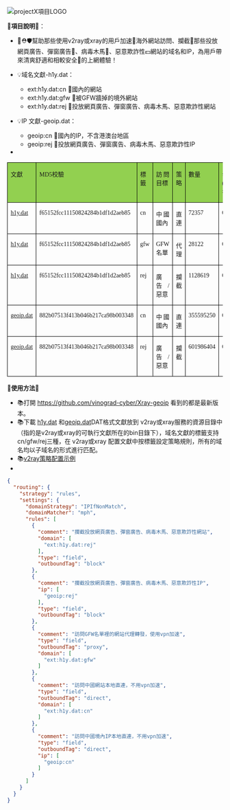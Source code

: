 
![projectX項目LOGO](https://xtls.github.io/LogoX2.png)

🌈**項目說明**🌈：
- 💚⛑️🛡️幫助那些使用v2ray或xray的用戶加速🚀海外網站訪問、攔截🚫那些投放網頁廣告、彈窗廣告🚯、病毒木馬🦠、惡意欺詐性💵網站的域名和IP，為用戶帶來清爽舒適和相較安全🍃的上網體驗！

- 💡域名文獻-h1y.dat：
  - ext:h1y.dat:cn 🚦國內的網站
  - ext:h1y.dat:gfw 🚀被GFW牆掉的境外網站
  - ext:h1y.dat:rej 🚫投放網頁廣告、彈窗廣告、病毒木馬、惡意欺詐性網站
- 💡IP 文獻-geoip.dat：
  - geoip:cn 🚦國內的IP，不含港澳台地區
  - geoip:rej 🚫投放網頁廣告、彈窗廣告、病毒木馬、惡意欺詐性IP
-
<table class="MsoTableGrid" border="1" cellspacing="0" style="border-collapse:collapse;mso-table-layout-alt:fixed;border:none;
mso-border-left-alt:0.5000pt solid windowtext;mso-border-top-alt:0.5000pt solid windowtext;mso-border-right-alt:0.5000pt solid windowtext;
mso-border-bottom-alt:0.5000pt solid windowtext;mso-border-insideh:0.5000pt solid windowtext;mso-border-insidev:0.5000pt solid windowtext;
mso-padding-alt:0.0000pt 5.4000pt 0.0000pt 5.4000pt ;"><tbody><tr style="height:16.3000pt;"><td width="91" valign="top" style="width:68.8000pt;padding:0.0000pt 5.4000pt 0.0000pt 5.4000pt ;border-left:1.0000pt solid windowtext;
mso-border-left-alt:0.5000pt solid windowtext;border-right:1.0000pt solid windowtext;mso-border-right-alt:0.5000pt solid windowtext;
border-top:1.0000pt solid windowtext;mso-border-top-alt:0.5000pt solid windowtext;border-bottom:1.0000pt solid windowtext;
mso-border-bottom-alt:0.5000pt solid windowtext;background:rgb(146,208,80);"><p class="MsoNormal" align="left" style="text-align:justify;text-justify:distribute-all-lines;"><span style="font-family:幼圆;font-size:10.5000pt;mso-font-kerning:1.0000pt;"><font face="幼圆">文獻</font></span><span style="font-family:幼圆;font-size:10.5000pt;mso-font-kerning:1.0000pt;"><o:p></o:p></span></p></td><td width="255" valign="top" style="width:191.3000pt;padding:0.0000pt 5.4000pt 0.0000pt 5.4000pt ;border-left:1.0000pt solid windowtext;
mso-border-left-alt:0.5000pt solid windowtext;border-right:1.0000pt solid windowtext;mso-border-right-alt:0.5000pt solid windowtext;
border-top:1.0000pt solid windowtext;mso-border-top-alt:0.5000pt solid windowtext;border-bottom:1.0000pt solid windowtext;
mso-border-bottom-alt:0.5000pt solid windowtext;background:rgb(146,208,80);"><p class="MsoNormal" align="left" style="text-align:justify;text-justify:distribute-all-lines;"><span style="font-family:幼圆;font-size:10.5000pt;mso-font-kerning:1.0000pt;"><font face="幼圆">MD5校驗</font></span><span style="font-family:幼圆;font-size:10.5000pt;mso-font-kerning:1.0000pt;"><o:p></o:p></span></p></td><td width="64" valign="top" style="width:48.0000pt;padding:0.0000pt 5.4000pt 0.0000pt 5.4000pt ;border-left:1.0000pt solid windowtext;
mso-border-left-alt:0.5000pt solid windowtext;border-right:1.0000pt solid windowtext;mso-border-right-alt:0.5000pt solid windowtext;
border-top:1.0000pt solid windowtext;mso-border-top-alt:0.5000pt solid windowtext;border-bottom:1.0000pt solid windowtext;
mso-border-bottom-alt:0.5000pt solid windowtext;background:rgb(146,208,80);"><p class="MsoNormal" align="left" style="text-align:justify;text-justify:distribute-all-lines;"><span style="font-family:幼圆;font-size:10.5000pt;mso-font-kerning:1.0000pt;"><font face="幼圆">標籤</font></span><span style="font-family:幼圆;font-size:10.5000pt;mso-font-kerning:1.0000pt;"><o:p></o:p></span></p></td><td width="134" valign="top" style="width:100.8500pt;padding:0.0000pt 5.4000pt 0.0000pt 5.4000pt ;border-left:1.0000pt solid windowtext;
mso-border-left-alt:0.5000pt solid windowtext;border-right:1.0000pt solid windowtext;mso-border-right-alt:0.5000pt solid windowtext;
border-top:1.0000pt solid windowtext;mso-border-top-alt:0.5000pt solid windowtext;border-bottom:1.0000pt solid windowtext;
mso-border-bottom-alt:0.5000pt solid windowtext;background:rgb(146,208,80);"><p class="MsoNormal" align="left" style="text-align:justify;text-justify:distribute-all-lines;"><span style="font-family:幼圆;font-size:10.5000pt;mso-font-kerning:1.0000pt;"><font face="幼圆">訪問目標</font></span><span style="font-family:幼圆;font-size:10.5000pt;mso-font-kerning:1.0000pt;"><o:p></o:p></span></p></td><td width="82" valign="top" style="width:61.6000pt;padding:0.0000pt 5.4000pt 0.0000pt 5.4000pt ;border-left:1.0000pt solid windowtext;
mso-border-left-alt:0.5000pt solid windowtext;border-right:1.0000pt solid windowtext;mso-border-right-alt:0.5000pt solid windowtext;
border-top:1.0000pt solid windowtext;mso-border-top-alt:0.5000pt solid windowtext;border-bottom:1.0000pt solid windowtext;
mso-border-bottom-alt:0.5000pt solid windowtext;background:rgb(146,208,80);"><p class="MsoNormal" align="left" style="text-align:justify;text-justify:distribute-all-lines;"><span style="font-family:幼圆;font-size:10.5000pt;mso-font-kerning:1.0000pt;"><font face="幼圆">策略</font></span><span style="font-family:幼圆;font-size:10.5000pt;mso-font-kerning:1.0000pt;"><o:p></o:p></span></p></td><td width="90" valign="top" style="width:68.0000pt;padding:0.0000pt 5.4000pt 0.0000pt 5.4000pt ;border-left:1.0000pt solid windowtext;
mso-border-left-alt:0.5000pt solid windowtext;border-right:1.0000pt solid windowtext;mso-border-right-alt:0.5000pt solid windowtext;
border-top:1.0000pt solid windowtext;mso-border-top-alt:0.5000pt solid windowtext;border-bottom:1.0000pt solid windowtext;
mso-border-bottom-alt:0.5000pt solid windowtext;background:rgb(146,208,80);"><p class="MsoNormal" align="left" style="text-align:justify;text-justify:distribute-all-lines;"><span style="font-family:幼圆;font-size:10.5000pt;mso-font-kerning:1.0000pt;"><font face="幼圆">數量</font></span><span style="font-family:幼圆;font-size:10.5000pt;mso-font-kerning:1.0000pt;"><o:p></o:p></span></p></td><td width="89" valign="top" style="width:67.2000pt;padding:0.0000pt 5.4000pt 0.0000pt 5.4000pt ;border-left:1.0000pt solid windowtext;
mso-border-left-alt:0.5000pt solid windowtext;border-right:1.0000pt solid windowtext;mso-border-right-alt:0.5000pt solid windowtext;
border-top:1.0000pt solid windowtext;mso-border-top-alt:0.5000pt solid windowtext;border-bottom:1.0000pt solid windowtext;
mso-border-bottom-alt:0.5000pt solid windowtext;background:rgb(146,208,80);"><p class="MsoNormal" align="left" style="text-align:justify;text-justify:distribute-all-lines;"><span style="font-family:幼圆;font-size:10.5000pt;mso-font-kerning:1.0000pt;"><font face="幼圆">發布(月/日/年)</font></span><span style="font-family:幼圆;font-size:10.5000pt;mso-font-kerning:1.0000pt;"><o:p></o:p></span></p></td></tr><tr style="height:16.3000pt;"><td width="91" valign="top" style="width:68.8000pt;padding:0.0000pt 5.4000pt 0.0000pt 5.4000pt ;border-left:1.0000pt solid windowtext;
mso-border-left-alt:0.5000pt solid windowtext;border-right:1.0000pt solid windowtext;mso-border-right-alt:0.5000pt solid windowtext;
border-top:none;mso-border-top-alt:0.5000pt solid windowtext;border-bottom:1.0000pt solid windowtext;
mso-border-bottom-alt:0.5000pt solid windowtext;"><p class="MsoNormal" style="text-align:left;"><span style="font-family:幼圆;font-size:10.5000pt;mso-font-kerning:1.0000pt;"><font face="幼圆"><a href="https://raw.githubusercontent.com/vinograd-cyber/Xray-geoip/main/h1y.dat">h1y.dat</a></font></span><span style="font-family:幼圆;font-size:10.5000pt;mso-font-kerning:1.0000pt;"><o:p></o:p></span></p></td><td width="255" valign="top" style="width:191.3000pt;padding:0.0000pt 5.4000pt 0.0000pt 5.4000pt ;border-left:1.0000pt solid windowtext;
mso-border-left-alt:0.5000pt solid windowtext;border-right:1.0000pt solid windowtext;mso-border-right-alt:0.5000pt solid windowtext;
border-top:none;mso-border-top-alt:0.5000pt solid windowtext;border-bottom:1.0000pt solid windowtext;
mso-border-bottom-alt:0.5000pt solid windowtext;"><p class="MsoNormal" align="left" style="text-align:justify;text-justify:distribute-all-lines;"><span style="font-family:幼圆;font-size:10.5000pt;mso-font-kerning:1.0000pt;"><font face="幼圆">f65152fcc11150824284b1df1d2aeb85</font></span><span style="font-family:幼圆;font-size:10.5000pt;mso-font-kerning:1.0000pt;"><o:p></o:p></span></p></td><td width="64" valign="top" style="width:48.0000pt;padding:0.0000pt 5.4000pt 0.0000pt 5.4000pt ;border-left:1.0000pt solid windowtext;
mso-border-left-alt:0.5000pt solid windowtext;border-right:1.0000pt solid windowtext;mso-border-right-alt:0.5000pt solid windowtext;
border-top:none;mso-border-top-alt:0.5000pt solid windowtext;border-bottom:1.0000pt solid windowtext;
mso-border-bottom-alt:0.5000pt solid windowtext;"><p class="MsoNormal" style="text-align:left;"><span style="font-family:幼圆;font-size:10.5000pt;mso-font-kerning:1.0000pt;"><font face="幼圆">cn</font></span><span style="font-family:幼圆;font-size:10.5000pt;mso-font-kerning:1.0000pt;"><o:p></o:p></span></p></td><td width="134" valign="top" style="width:100.8500pt;padding:0.0000pt 5.4000pt 0.0000pt 5.4000pt ;border-left:1.0000pt solid windowtext;
mso-border-left-alt:0.5000pt solid windowtext;border-right:1.0000pt solid windowtext;mso-border-right-alt:0.5000pt solid windowtext;
border-top:none;mso-border-top-alt:0.5000pt solid windowtext;border-bottom:1.0000pt solid windowtext;
mso-border-bottom-alt:0.5000pt solid windowtext;"><p class="MsoNormal" align="left" style="text-align:justify;text-justify:distribute-all-lines;"><span style="font-family:幼圆;font-size:10.5000pt;mso-font-kerning:1.0000pt;"><font face="幼圆">中國國內</font></span><span style="font-family:幼圆;font-size:10.5000pt;mso-font-kerning:1.0000pt;"><o:p></o:p></span></p></td><td width="82" valign="top" style="width:61.6000pt;padding:0.0000pt 5.4000pt 0.0000pt 5.4000pt ;border-left:1.0000pt solid windowtext;
mso-border-left-alt:0.5000pt solid windowtext;border-right:1.0000pt solid windowtext;mso-border-right-alt:0.5000pt solid windowtext;
border-top:none;mso-border-top-alt:0.5000pt solid windowtext;border-bottom:1.0000pt solid windowtext;
mso-border-bottom-alt:0.5000pt solid windowtext;"><p class="MsoNormal" align="right" style="text-align:right;"><span style="font-family:幼圆;font-size:10.5000pt;mso-font-kerning:1.0000pt;"><font face="幼圆">直連</font></span><span style="font-family:幼圆;font-size:10.5000pt;mso-font-kerning:1.0000pt;"><o:p></o:p></span></p></td><td width="90" valign="top" style="width:68.0000pt;padding:0.0000pt 5.4000pt 0.0000pt 5.4000pt ;border-left:1.0000pt solid windowtext;
mso-border-left-alt:0.5000pt solid windowtext;border-right:1.0000pt solid windowtext;mso-border-right-alt:0.5000pt solid windowtext;
border-top:none;mso-border-top-alt:0.5000pt solid windowtext;border-bottom:1.0000pt solid windowtext;
mso-border-bottom-alt:0.5000pt solid windowtext;"><p class="MsoNormal" align="left" style="text-align:justify;text-justify:distribute-all-lines;"><span style="font-family:幼圆;font-size:10.5000pt;mso-font-kerning:1.0000pt;"><font face="幼圆">72357</font></span><span style="font-family:幼圆;font-size:10.5000pt;mso-font-kerning:1.0000pt;"><o:p></o:p></span></p></td><td width="89" valign="top" style="width:67.2000pt;padding:0.0000pt 5.4000pt 0.0000pt 5.4000pt ;border-left:1.0000pt solid windowtext;
mso-border-left-alt:0.5000pt solid windowtext;border-right:1.0000pt solid windowtext;mso-border-right-alt:0.5000pt solid windowtext;
border-top:none;mso-border-top-alt:0.5000pt solid windowtext;border-bottom:1.0000pt solid windowtext;
mso-border-bottom-alt:0.5000pt solid windowtext;"><p class="MsoNormal" align="left" style="text-align:justify;text-justify:distribute-all-lines;"><span style="font-family:幼圆;font-size:10.5000pt;mso-font-kerning:1.0000pt;"><font face="幼圆">08/19/22</font></span><span style="font-family:幼圆;font-size:10.5000pt;mso-font-kerning:1.0000pt;"><o:p></o:p></span></p></td></tr><tr style="height:16.3000pt;"><td width="91" valign="top" style="width:68.8000pt;padding:0.0000pt 5.4000pt 0.0000pt 5.4000pt ;border-left:1.0000pt solid windowtext;
mso-border-left-alt:0.5000pt solid windowtext;border-right:1.0000pt solid windowtext;mso-border-right-alt:0.5000pt solid windowtext;
border-top:none;mso-border-top-alt:0.5000pt solid windowtext;border-bottom:1.0000pt solid windowtext;
mso-border-bottom-alt:0.5000pt solid windowtext;"><p class="MsoNormal" style="text-align:left;"><span style="font-family:幼圆;font-size:10.5000pt;mso-font-kerning:1.0000pt;"><font face="幼圆"><a href="https://raw.githubusercontent.com/vinograd-cyber/Xray-geoip/main/h1y.dat">h1y.dat</a></font></span><span style="font-family:幼圆;font-size:10.5000pt;mso-font-kerning:1.0000pt;"><o:p></o:p></span></p></td><td width="255" valign="top" style="width:191.3000pt;padding:0.0000pt 5.4000pt 0.0000pt 5.4000pt ;border-left:1.0000pt solid windowtext;
mso-border-left-alt:0.5000pt solid windowtext;border-right:1.0000pt solid windowtext;mso-border-right-alt:0.5000pt solid windowtext;
border-top:none;mso-border-top-alt:0.5000pt solid windowtext;border-bottom:1.0000pt solid windowtext;
mso-border-bottom-alt:0.5000pt solid windowtext;"><p class="MsoNormal" align="left" style="text-align:justify;text-justify:distribute-all-lines;"><span style="font-family:幼圆;font-size:10.5000pt;mso-font-kerning:1.0000pt;"><font face="幼圆">f65152fcc11150824284b1df1d2aeb85</font></span><span style="font-family:幼圆;font-size:10.5000pt;mso-font-kerning:1.0000pt;"><o:p></o:p></span></p></td><td width="64" valign="top" style="width:48.0000pt;padding:0.0000pt 5.4000pt 0.0000pt 5.4000pt ;border-left:1.0000pt solid windowtext;
mso-border-left-alt:0.5000pt solid windowtext;border-right:1.0000pt solid windowtext;mso-border-right-alt:0.5000pt solid windowtext;
border-top:none;mso-border-top-alt:0.5000pt solid windowtext;border-bottom:1.0000pt solid windowtext;
mso-border-bottom-alt:0.5000pt solid windowtext;"><p class="MsoNormal" style="text-align:left;"><span style="font-family:幼圆;font-size:10.5000pt;mso-font-kerning:1.0000pt;"><font face="幼圆">gfw</font></span><span style="font-family:幼圆;font-size:10.5000pt;mso-font-kerning:1.0000pt;"><o:p></o:p></span></p></td><td width="134" valign="top" style="width:100.8500pt;padding:0.0000pt 5.4000pt 0.0000pt 5.4000pt ;border-left:1.0000pt solid windowtext;
mso-border-left-alt:0.5000pt solid windowtext;border-right:1.0000pt solid windowtext;mso-border-right-alt:0.5000pt solid windowtext;
border-top:none;mso-border-top-alt:0.5000pt solid windowtext;border-bottom:1.0000pt solid windowtext;
mso-border-bottom-alt:0.5000pt solid windowtext;"><p class="MsoNormal" align="left" style="text-align:justify;text-justify:distribute-all-lines;"><span style="font-family:幼圆;font-size:10.5000pt;mso-font-kerning:1.0000pt;"><font face="幼圆">GFW名單</font></span><span style="font-family:幼圆;font-size:10.5000pt;mso-font-kerning:1.0000pt;"><o:p></o:p></span></p></td><td width="82" valign="top" style="width:61.6000pt;padding:0.0000pt 5.4000pt 0.0000pt 5.4000pt ;border-left:1.0000pt solid windowtext;
mso-border-left-alt:0.5000pt solid windowtext;border-right:1.0000pt solid windowtext;mso-border-right-alt:0.5000pt solid windowtext;
border-top:none;mso-border-top-alt:0.5000pt solid windowtext;border-bottom:1.0000pt solid windowtext;
mso-border-bottom-alt:0.5000pt solid windowtext;"><p class="MsoNormal" align="right" style="text-align:right;"><span style="font-family:幼圆;font-size:10.5000pt;mso-font-kerning:1.0000pt;"><font face="幼圆">代理</font></span><span style="font-family:幼圆;font-size:10.5000pt;mso-font-kerning:1.0000pt;"><o:p></o:p></span></p></td><td width="90" valign="top" style="width:68.0000pt;padding:0.0000pt 5.4000pt 0.0000pt 5.4000pt ;border-left:1.0000pt solid windowtext;
mso-border-left-alt:0.5000pt solid windowtext;border-right:1.0000pt solid windowtext;mso-border-right-alt:0.5000pt solid windowtext;
border-top:none;mso-border-top-alt:0.5000pt solid windowtext;border-bottom:1.0000pt solid windowtext;
mso-border-bottom-alt:0.5000pt solid windowtext;"><p class="MsoNormal" align="left" style="text-align:justify;text-justify:distribute-all-lines;"><span style="font-family:幼圆;font-size:10.5000pt;mso-font-kerning:1.0000pt;"><font face="幼圆">28122</font></span><span style="font-family:幼圆;font-size:10.5000pt;mso-font-kerning:1.0000pt;"><o:p></o:p></span></p></td><td width="89" valign="top" style="width:67.2000pt;padding:0.0000pt 5.4000pt 0.0000pt 5.4000pt ;border-left:1.0000pt solid windowtext;
mso-border-left-alt:0.5000pt solid windowtext;border-right:1.0000pt solid windowtext;mso-border-right-alt:0.5000pt solid windowtext;
border-top:none;mso-border-top-alt:0.5000pt solid windowtext;border-bottom:1.0000pt solid windowtext;
mso-border-bottom-alt:0.5000pt solid windowtext;"><p class="MsoNormal" align="left" style="text-align:justify;text-justify:distribute-all-lines;"><span style="font-family:幼圆;font-size:10.5000pt;mso-font-kerning:1.0000pt;"><font face="幼圆">08/19/22</font></span><span style="font-family:幼圆;font-size:10.5000pt;mso-font-kerning:1.0000pt;"><o:p></o:p></span></p></td></tr><tr style="height:16.3000pt;"><td width="91" valign="top" style="width:68.8000pt;padding:0.0000pt 5.4000pt 0.0000pt 5.4000pt ;border-left:1.0000pt solid windowtext;
mso-border-left-alt:0.5000pt solid windowtext;border-right:1.0000pt solid windowtext;mso-border-right-alt:0.5000pt solid windowtext;
border-top:none;mso-border-top-alt:0.5000pt solid windowtext;border-bottom:1.0000pt solid windowtext;
mso-border-bottom-alt:0.5000pt solid windowtext;"><p class="MsoNormal" style="text-align:left;"><span style="font-family:幼圆;font-size:10.5000pt;mso-font-kerning:1.0000pt;"><font face="幼圆"><a href="https://raw.githubusercontent.com/vinograd-cyber/Xray-geoip/main/h1y.dat">h1y.dat</a></font></span><span style="font-family:幼圆;font-size:10.5000pt;mso-font-kerning:1.0000pt;"><o:p></o:p></span></p></td><td width="255" valign="top" style="width:191.3000pt;padding:0.0000pt 5.4000pt 0.0000pt 5.4000pt ;border-left:1.0000pt solid windowtext;
mso-border-left-alt:0.5000pt solid windowtext;border-right:1.0000pt solid windowtext;mso-border-right-alt:0.5000pt solid windowtext;
border-top:none;mso-border-top-alt:0.5000pt solid windowtext;border-bottom:1.0000pt solid windowtext;
mso-border-bottom-alt:0.5000pt solid windowtext;"><p class="MsoNormal" align="left" style="text-align:justify;text-justify:distribute-all-lines;"><span style="font-family:幼圆;font-size:10.5000pt;mso-font-kerning:1.0000pt;"><font face="幼圆">f65152fcc11150824284b1df1d2aeb85</font></span><span style="font-family:幼圆;font-size:10.5000pt;mso-font-kerning:1.0000pt;"><o:p></o:p></span></p></td><td width="64" valign="top" style="width:48.0000pt;padding:0.0000pt 5.4000pt 0.0000pt 5.4000pt ;border-left:1.0000pt solid windowtext;
mso-border-left-alt:0.5000pt solid windowtext;border-right:1.0000pt solid windowtext;mso-border-right-alt:0.5000pt solid windowtext;
border-top:none;mso-border-top-alt:0.5000pt solid windowtext;border-bottom:1.0000pt solid windowtext;
mso-border-bottom-alt:0.5000pt solid windowtext;"><p class="MsoNormal" style="text-align:left;"><span style="font-family:幼圆;font-size:10.5000pt;mso-font-kerning:1.0000pt;"><font face="幼圆">rej</font></span><span style="font-family:幼圆;font-size:10.5000pt;mso-font-kerning:1.0000pt;"><o:p></o:p></span></p></td><td width="134" valign="top" style="width:100.8500pt;padding:0.0000pt 5.4000pt 0.0000pt 5.4000pt ;border-left:1.0000pt solid windowtext;
mso-border-left-alt:0.5000pt solid windowtext;border-right:1.0000pt solid windowtext;mso-border-right-alt:0.5000pt solid windowtext;
border-top:none;mso-border-top-alt:0.5000pt solid windowtext;border-bottom:1.0000pt solid windowtext;
mso-border-bottom-alt:0.5000pt solid windowtext;"><p class="MsoNormal" align="left" style="text-align:justify;text-justify:distribute-all-lines;"><span style="font-family:幼圆;font-size:10.5000pt;mso-font-kerning:1.0000pt;"><font face="幼圆">廣告</font><font face="幼圆">/惡意</font></span><span style="font-family:幼圆;font-size:10.5000pt;mso-font-kerning:1.0000pt;"><o:p></o:p></span></p></td><td width="82" valign="top" style="width:61.6000pt;padding:0.0000pt 5.4000pt 0.0000pt 5.4000pt ;border-left:1.0000pt solid windowtext;
mso-border-left-alt:0.5000pt solid windowtext;border-right:1.0000pt solid windowtext;mso-border-right-alt:0.5000pt solid windowtext;
border-top:none;mso-border-top-alt:0.5000pt solid windowtext;border-bottom:1.0000pt solid windowtext;
mso-border-bottom-alt:0.5000pt solid windowtext;"><p class="MsoNormal" align="right" style="text-align:right;"><span style="font-family:幼圆;font-size:10.5000pt;mso-font-kerning:1.0000pt;"><font face="幼圆">攔截</font></span><span style="font-family:幼圆;font-size:10.5000pt;mso-font-kerning:1.0000pt;"><o:p></o:p></span></p></td><td width="90" valign="top" style="width:68.0000pt;padding:0.0000pt 5.4000pt 0.0000pt 5.4000pt ;border-left:1.0000pt solid windowtext;
mso-border-left-alt:0.5000pt solid windowtext;border-right:1.0000pt solid windowtext;mso-border-right-alt:0.5000pt solid windowtext;
border-top:none;mso-border-top-alt:0.5000pt solid windowtext;border-bottom:1.0000pt solid windowtext;
mso-border-bottom-alt:0.5000pt solid windowtext;"><p class="MsoNormal" align="left" style="text-align:justify;text-justify:distribute-all-lines;"><span style="font-family:幼圆;font-size:10.5000pt;mso-font-kerning:1.0000pt;"><font face="幼圆">1128619</font></span><span style="font-family:幼圆;font-size:10.5000pt;mso-font-kerning:1.0000pt;"><o:p></o:p></span></p></td><td width="89" valign="top" style="width:67.2000pt;padding:0.0000pt 5.4000pt 0.0000pt 5.4000pt ;border-left:1.0000pt solid windowtext;
mso-border-left-alt:0.5000pt solid windowtext;border-right:1.0000pt solid windowtext;mso-border-right-alt:0.5000pt solid windowtext;
border-top:none;mso-border-top-alt:0.5000pt solid windowtext;border-bottom:1.0000pt solid windowtext;
mso-border-bottom-alt:0.5000pt solid windowtext;"><p class="MsoNormal" align="left" style="text-align:justify;text-justify:distribute-all-lines;"><span style="font-family:幼圆;font-size:10.5000pt;mso-font-kerning:1.0000pt;"><font face="幼圆">08/19/22</font></span><span style="font-family:幼圆;font-size:10.5000pt;mso-font-kerning:1.0000pt;"><o:p></o:p></span></p></td></tr><tr style="height:16.3000pt;"><td width="91" valign="top" style="width:68.8000pt;padding:0.0000pt 5.4000pt 0.0000pt 5.4000pt ;border-left:1.0000pt solid windowtext;
mso-border-left-alt:0.5000pt solid windowtext;border-right:1.0000pt solid windowtext;mso-border-right-alt:0.5000pt solid windowtext;
border-top:none;mso-border-top-alt:0.5000pt solid windowtext;border-bottom:1.0000pt solid windowtext;
mso-border-bottom-alt:0.5000pt solid windowtext;"><p class="MsoNormal" style="text-align:left;"><span style="font-family:幼圆;font-size:10.5000pt;mso-font-kerning:1.0000pt;"><font face="幼圆"><a href="https://raw.githubusercontent.com/vinograd-cyber/Xray-geoip/main/geoip.dat">geoip.dat</a></font></span><span style="font-family:幼圆;font-size:10.5000pt;mso-font-kerning:1.0000pt;"><o:p></o:p></span></p></td><td width="255" valign="top" style="width:191.3000pt;padding:0.0000pt 5.4000pt 0.0000pt 5.4000pt ;border-left:1.0000pt solid windowtext;
mso-border-left-alt:0.5000pt solid windowtext;border-right:1.0000pt solid windowtext;mso-border-right-alt:0.5000pt solid windowtext;
border-top:none;mso-border-top-alt:0.5000pt solid windowtext;border-bottom:1.0000pt solid windowtext;
mso-border-bottom-alt:0.5000pt solid windowtext;"><p class="MsoNormal" align="left" style="text-align:justify;text-justify:distribute-all-lines;"><span style="font-family:幼圆;font-size:10.5000pt;mso-font-kerning:1.0000pt;"><font face="幼圆">882b07513f413b046b217ca98b003348</font></span><span style="font-family:幼圆;font-size:10.5000pt;mso-font-kerning:1.0000pt;"><o:p></o:p></span></p></td><td width="64" valign="top" style="width:48.0000pt;padding:0.0000pt 5.4000pt 0.0000pt 5.4000pt ;border-left:1.0000pt solid windowtext;
mso-border-left-alt:0.5000pt solid windowtext;border-right:1.0000pt solid windowtext;mso-border-right-alt:0.5000pt solid windowtext;
border-top:none;mso-border-top-alt:0.5000pt solid windowtext;border-bottom:1.0000pt solid windowtext;
mso-border-bottom-alt:0.5000pt solid windowtext;"><p class="MsoNormal" style="text-align:left;"><span style="font-family:幼圆;font-size:10.5000pt;mso-font-kerning:1.0000pt;"><font face="幼圆">cn</font></span><span style="font-family:幼圆;font-size:10.5000pt;mso-font-kerning:1.0000pt;"><o:p></o:p></span></p></td><td width="134" valign="top" style="width:100.8500pt;padding:0.0000pt 5.4000pt 0.0000pt 5.4000pt ;border-left:1.0000pt solid windowtext;
mso-border-left-alt:0.5000pt solid windowtext;border-right:1.0000pt solid windowtext;mso-border-right-alt:0.5000pt solid windowtext;
border-top:none;mso-border-top-alt:0.5000pt solid windowtext;border-bottom:1.0000pt solid windowtext;
mso-border-bottom-alt:0.5000pt solid windowtext;"><p class="MsoNormal" align="left" style="text-align:justify;text-justify:distribute-all-lines;"><span style="font-family:幼圆;font-size:10.5000pt;mso-font-kerning:1.0000pt;"><font face="幼圆">中國國內</font></span><span style="font-family:幼圆;font-size:10.5000pt;mso-font-kerning:1.0000pt;"><o:p></o:p></span></p></td><td width="82" valign="top" style="width:61.6000pt;padding:0.0000pt 5.4000pt 0.0000pt 5.4000pt ;border-left:1.0000pt solid windowtext;
mso-border-left-alt:0.5000pt solid windowtext;border-right:1.0000pt solid windowtext;mso-border-right-alt:0.5000pt solid windowtext;
border-top:none;mso-border-top-alt:0.5000pt solid windowtext;border-bottom:1.0000pt solid windowtext;
mso-border-bottom-alt:0.5000pt solid windowtext;"><p class="MsoNormal" align="right" style="text-align:right;"><span style="font-family:幼圆;font-size:10.5000pt;mso-font-kerning:1.0000pt;"><font face="幼圆">直連</font></span><span style="font-family:幼圆;font-size:10.5000pt;mso-font-kerning:1.0000pt;"><o:p></o:p></span></p></td><td width="90" valign="top" style="width:68.0000pt;padding:0.0000pt 5.4000pt 0.0000pt 5.4000pt ;border-left:1.0000pt solid windowtext;
mso-border-left-alt:0.5000pt solid windowtext;border-right:1.0000pt solid windowtext;mso-border-right-alt:0.5000pt solid windowtext;
border-top:none;mso-border-top-alt:0.5000pt solid windowtext;border-bottom:1.0000pt solid windowtext;
mso-border-bottom-alt:0.5000pt solid windowtext;"><p class="MsoNormal" align="left" style="text-align:justify;text-justify:distribute-all-lines;"><span style="font-family:幼圆;font-size:10.5000pt;mso-font-kerning:1.0000pt;"><font face="幼圆">355595250</font></span><span style="font-family:幼圆;font-size:10.5000pt;mso-font-kerning:1.0000pt;"><o:p></o:p></span></p></td><td width="89" valign="top" style="width:67.2000pt;padding:0.0000pt 5.4000pt 0.0000pt 5.4000pt ;border-left:1.0000pt solid windowtext;
mso-border-left-alt:0.5000pt solid windowtext;border-right:1.0000pt solid windowtext;mso-border-right-alt:0.5000pt solid windowtext;
border-top:none;mso-border-top-alt:0.5000pt solid windowtext;border-bottom:1.0000pt solid windowtext;
mso-border-bottom-alt:0.5000pt solid windowtext;"><p class="MsoNormal" align="left" style="text-align:justify;text-justify:distribute-all-lines;"><span style="font-family:幼圆;font-size:10.5000pt;mso-font-kerning:1.0000pt;"><font face="幼圆">08/19/22</font></span><span style="font-family:幼圆;font-size:10.5000pt;mso-font-kerning:1.0000pt;"><o:p></o:p></span></p></td></tr><tr style="height:16.8500pt;"><td width="91" valign="top" style="width:68.8000pt;padding:0.0000pt 5.4000pt 0.0000pt 5.4000pt ;border-left:1.0000pt solid windowtext;
mso-border-left-alt:0.5000pt solid windowtext;border-right:1.0000pt solid windowtext;mso-border-right-alt:0.5000pt solid windowtext;
border-top:none;mso-border-top-alt:0.5000pt solid windowtext;border-bottom:1.0000pt solid windowtext;
mso-border-bottom-alt:0.5000pt solid windowtext;"><p class="MsoNormal" style="text-align:left;"><span style="font-family:幼圆;font-size:10.5000pt;mso-font-kerning:1.0000pt;"><font face="幼圆"><a href="https://raw.githubusercontent.com/vinograd-cyber/Xray-geoip/main/geoip.dat">geoip.dat</a></font></span><span style="font-family:幼圆;font-size:10.5000pt;mso-font-kerning:1.0000pt;"><o:p></o:p></span></p></td><td width="255" valign="top" style="width:191.3000pt;padding:0.0000pt 5.4000pt 0.0000pt 5.4000pt ;border-left:1.0000pt solid windowtext;
mso-border-left-alt:0.5000pt solid windowtext;border-right:1.0000pt solid windowtext;mso-border-right-alt:0.5000pt solid windowtext;
border-top:none;mso-border-top-alt:0.5000pt solid windowtext;border-bottom:1.0000pt solid windowtext;
mso-border-bottom-alt:0.5000pt solid windowtext;"><p class="MsoNormal" align="left" style="text-align:justify;text-justify:distribute-all-lines;"><span style="font-family:幼圆;font-size:10.5000pt;mso-font-kerning:1.0000pt;"><font face="幼圆">882b07513f413b046b217ca98b003348</font></span><span style="font-family:幼圆;font-size:10.5000pt;mso-font-kerning:1.0000pt;"><o:p></o:p></span></p></td><td width="64" valign="top" style="width:48.0000pt;padding:0.0000pt 5.4000pt 0.0000pt 5.4000pt ;border-left:1.0000pt solid windowtext;
mso-border-left-alt:0.5000pt solid windowtext;border-right:1.0000pt solid windowtext;mso-border-right-alt:0.5000pt solid windowtext;
border-top:none;mso-border-top-alt:0.5000pt solid windowtext;border-bottom:1.0000pt solid windowtext;
mso-border-bottom-alt:0.5000pt solid windowtext;"><p class="MsoNormal" style="text-align:left;"><span style="font-family:幼圆;font-size:10.5000pt;mso-font-kerning:1.0000pt;"><font face="幼圆">rej</font></span><span style="font-family:幼圆;font-size:10.5000pt;mso-font-kerning:1.0000pt;"><o:p></o:p></span></p></td><td width="134" valign="top" style="width:100.8500pt;padding:0.0000pt 5.4000pt 0.0000pt 5.4000pt ;border-left:1.0000pt solid windowtext;
mso-border-left-alt:0.5000pt solid windowtext;border-right:1.0000pt solid windowtext;mso-border-right-alt:0.5000pt solid windowtext;
border-top:none;mso-border-top-alt:0.5000pt solid windowtext;border-bottom:1.0000pt solid windowtext;
mso-border-bottom-alt:0.5000pt solid windowtext;"><p class="MsoNormal" align="left" style="text-align:justify;text-justify:distribute-all-lines;"><span style="font-family:幼圆;font-size:10.5000pt;mso-font-kerning:1.0000pt;"><font face="幼圆">廣告</font><font face="幼圆">/惡意</font></span><span style="font-family:幼圆;font-size:10.5000pt;mso-font-kerning:1.0000pt;"><o:p></o:p></span></p></td><td width="82" valign="top" style="width:61.6000pt;padding:0.0000pt 5.4000pt 0.0000pt 5.4000pt ;border-left:1.0000pt solid windowtext;
mso-border-left-alt:0.5000pt solid windowtext;border-right:1.0000pt solid windowtext;mso-border-right-alt:0.5000pt solid windowtext;
border-top:none;mso-border-top-alt:0.5000pt solid windowtext;border-bottom:1.0000pt solid windowtext;
mso-border-bottom-alt:0.5000pt solid windowtext;"><p class="MsoNormal" align="right" style="text-align:right;"><span style="font-family:幼圆;font-size:10.5000pt;mso-font-kerning:1.0000pt;"><font face="幼圆">攔截</font></span><span style="font-family:幼圆;font-size:10.5000pt;mso-font-kerning:1.0000pt;"><o:p></o:p></span></p></td><td width="90" valign="top" style="width:68.0000pt;padding:0.0000pt 5.4000pt 0.0000pt 5.4000pt ;border-left:1.0000pt solid windowtext;
mso-border-left-alt:0.5000pt solid windowtext;border-right:1.0000pt solid windowtext;mso-border-right-alt:0.5000pt solid windowtext;
border-top:none;mso-border-top-alt:0.5000pt solid windowtext;border-bottom:1.0000pt solid windowtext;
mso-border-bottom-alt:0.5000pt solid windowtext;"><p class="MsoNormal" align="left" style="text-align:justify;text-justify:distribute-all-lines;"><span style="font-family:幼圆;font-size:10.5000pt;mso-font-kerning:1.0000pt;"><font face="幼圆">601986404</font></span><span style="font-family:幼圆;font-size:10.5000pt;mso-font-kerning:1.0000pt;"><o:p></o:p></span></p></td><td width="89" valign="top" style="width:67.2000pt;padding:0.0000pt 5.4000pt 0.0000pt 5.4000pt ;border-left:1.0000pt solid windowtext;
mso-border-left-alt:0.5000pt solid windowtext;border-right:1.0000pt solid windowtext;mso-border-right-alt:0.5000pt solid windowtext;
border-top:none;mso-border-top-alt:0.5000pt solid windowtext;border-bottom:1.0000pt solid windowtext;
mso-border-bottom-alt:0.5000pt solid windowtext;"><p class="MsoNormal" align="left" style="text-align:justify;text-justify:distribute-all-lines;"><span style="font-family:幼圆;font-size:10.5000pt;mso-font-kerning:1.0000pt;"><font face="幼圆">08/19/22</font></span><span style="font-family:幼圆;font-size:10.5000pt;mso-font-kerning:1.0000pt;"><o:p></o:p></span></p></td></tr></tbody></table>

🌈**使用方法**🌈
- 📚打開 https://github.com/vinograd-cyber/Xray-geoip 看到的都是最新版本。
- 📚下載 [h1y.dat](https://raw.githubusercontent.com/vinograd-cyber/Xray-geoip/main/geoip.dat) 和[geoip.dat](https://raw.githubusercontent.com/vinograd-cyber/Xray-geoip/main/geoip.dat)DAT格式文獻放到 v2ray或xray服務的資源目錄中（指的是v2ray或xray的可執行文獻所在的bin目錄下），域名文獻的標籤支持cn/gfw/rej三種，在 v2ray或xray 配置文獻中按標籤設定策略規則，所有的域名均以子域名的形式進行匹配。
- 📚[v2ray策略配置示例](https://github.com/vinograd-cyber/Xray-geoip/blob/main/routing.json)
-
```json
{
  "routing": {
    "strategy": "rules",
    "settings": {
      "domainStrategy": "IPIfNonMatch",
      "domainMatcher": "mph",
      "rules": [
        {
          "comment": "攔截投放網頁廣告、彈窗廣告、病毒木馬、惡意欺詐性網站",
          "domain": [
            "ext:h1y.dat:rej"
          ],
          "type": "field",
          "outboundTag": "block"
        },
        {
          "comment": "攔截投放網頁廣告、彈窗廣告、病毒木馬、惡意欺詐性IP",
          "ip": [
            "geoip:rej"
          ],
          "type": "field",
          "outboundTag": "block"
        },
        {
          "comment": "訪問GFW名單裡的網站代理轉發，使用vpn加速",
          "type": "field",
          "outboundTag": "proxy",
          "domain": [
            "ext:h1y.dat:gfw"
          ]
        },
        {
          "comment": "訪問中國網站本地直連，不用vpn加速",
          "type": "field",
          "outboundTag": "direct",
          "domain": [
            "ext:h1y.dat:cn"
          ]
        },
        {
          "comment": "訪問中國境內IP本地直連，不用vpn加速",
          "type": "field",
          "outboundTag": "direct",
          "ip": [
            "geoip:cn"
          ]
        }
      ]
    }
  }
}
```
